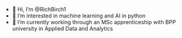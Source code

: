 - 👋 Hi, I’m @RichBirch1
- 👀 I’m interested in machine learning and AI in python
- 🌱 I’m currently working through an MSc apprenticeship with BPP university in Applied Data and Analytics

<!---
- 💞️ I’m looking to collaborate on ...
- 📫 How to reach me ...


RichBirch1/RichBirch1 is a ✨ special ✨ repository because its `README.md` (this file) appears on your GitHub profile.
You can click the Preview link to take a look at your changes.
--->
